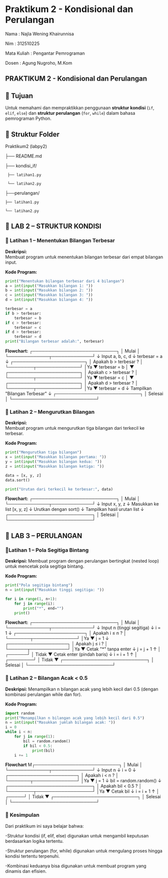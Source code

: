 # Praktikum 2 - Kondisional dan Perulangan
Nama        : Najla Wening Khairunnisa 

Nim         : 312510225

Mata Kuliah : Pengantar Pemrograman  

Dosen       : Agung Nugroho, M.Kom

## PRAKTIKUM 2 - Kondisional dan Perulangan

## 🎯 Tujuan
Untuk memahami dan mempraktikkan penggunaan **struktur kondisi** (`if`, `elif`, `else`) dan **struktur perulangan** (`for`, `while`) dalam bahasa pemrograman Python.  

## 📂 Struktur Folder

Praktikum2 (labpy2)


├── README.md

├── kondisi_if/

     ├── latihan1.py

     └── latihan2.py

├──perulangan/ 

    ├── latihan1.py
  
    └── latihan2.py

## 🧩 LAB 2 – STRUKTUR KONDISI

### 🔹 Latihan 1 – Menentukan Bilangan Terbesar
**Deskripsi:**  
Membuat program untuk menentukan bilangan terbesar dari empat bilangan input.

**Kode Program:**
```python
print("Menentukan bilangan terbesar dari 4 bilangan")
a = int(input("Masukkan bilangan 1: "))
b = int(input("Masukkan bilangan 2: "))
c = int(input("Masukkan bilangan 3: "))
d = int(input("Masukkan bilangan 4: "))

terbesar = a
if b > terbesar:
    terbesar = b
if c > terbesar:
    terbesar = c
if d > terbesar:
    terbesar = d
print("Bilangan terbesar adalah:", terbesar)

```
**Flowchart:**
┌───────────────────────────┐
│          Mulai            │
└─────────────┬─────────────┘
              ↓
      Input a, b, c, d
              ↓
     terbesar = a
              ↓
     ┌───────────────────────┐
     │ Apakah b > terbesar ? │
     └────────┬──────────────┘
              │Ya
              ▼
       terbesar = b
              │
              ▼
     ┌───────────────────────┐
     │ Apakah c > terbesar ? │
     └────────┬──────────────┘
              │Ya
              ▼
       terbesar = c
              │
              ▼
     ┌───────────────────────┐
     │ Apakah d > terbesar ? │
     └────────┬──────────────┘
              │Ya
              ▼
       terbesar = d
              ↓
 Tampilkan "Bilangan Terbesar"
              ↓
┌───────────────────────────┐
│          Selesai          │
└───────────────────────────┘

### 🔹 Latihan 2 – Mengurutkan Bilangan
**Deskripsi:**  
Membuat program untuk mengurutkan tiga bilangan dari terkecil ke terbesar.

**Kode Program:**
```python
print("Mengurutkan tiga bilangan")
x = int(input("Masukkan bilangan pertama: "))
y = int(input("Masukkan bilangan kedua: "))
z = int(input("Masukkan bilangan ketiga: "))

data = [x, y, z]
data.sort()

print("Urutan dari terkecil ke terbesar:", data)
```

**Flowchart:**
┌───────────────────────────┐
│          Mulai            │
└─────────────┬─────────────┘
              ↓
        Input x, y, z
              ↓
 Masukkan ke list [x, y, z]
              ↓
   Urutkan dengan sort()
              ↓
Tampilkan hasil urutan list
              ↓
┌───────────────────────────┐
│          Selesai          │
└───────────────────────────┘

## 🧩 LAB 3 – PERULANGAN
### 🔹Latihan 1 – Pola Segitiga Bintang
**Deskripsi:**
Membuat program dengan perulangan bertingkat (nested loop) untuk mencetak pola segitiga bintang.

**Kode Program:**
```python
print("Pola segitiga bintang")
n = int(input("Masukkan tinggi segitiga: "))

for i in range(1, n+1):
    for j in range(i):
        print("*", end="")
    print()
```

**Flowchart:**
┌───────────────────────────┐
│          Mulai            │
└─────────────┬─────────────┘
              ↓
    Input n (tinggi segitiga)
              ↓
          i = 1
              ↓
     ┌──────────────────────┐
     │ Apakah i ≤ n ?       │
     └───────┬──────────────┘
             │Ya
             ▼
           j = 1
             ↓
       ┌───────────────────┐
       │ Apakah j ≤ i ?    │
       └──────┬────────────┘
              │Ya
              ▼
         Cetak "*" tanpa enter
              ↓
            j = j + 1
              ↑
              │
       ┌──────┘
       │ Tidak
       ▼
     Cetak enter (pindah baris)
              ↓
           i = i + 1
              ↑
              │
     ┌────────┘
     │ Tidak
     ▼
┌───────────────────────────┐
│          Selesai          │
└───────────────────────────┘


### 🔹 Latihan 2 – Bilangan Acak < 0.5
**Deskripsi:**
Menampilkan n bilangan acak yang lebih kecil dari 0.5
(dengan kombinasi perulangan while dan for).

**Kode Program:**
```python
import random
print("Menampilkan n bilangan acak yang lebih kecil dari 0.5")
n = int(input("Masukkan jumlah bilangan acak: "))
i = 0
while i < n:
    for j in range(1):
        bil = random.random()
        if bil < 0.5:
            print(bil)
    i += 1
```

**Flowchart**
M┌───────────────────────────┐
│          Mulai            │
└─────────────┬─────────────┘
              ↓
          Input n
              ↓
           i = 0
              ↓
     ┌──────────────────────┐
     │ Apakah i < n ?       │
     └───────┬──────────────┘
             │Ya
             ▼
           j = 1
             ↓
      bil = random.random()
             ↓
  ┌───────────────────────────┐
  │ Apakah bil < 0.5 ?        │
  └────────┬──────────────────┘
           │Ya
           ▼
        Cetak bil
           ↓
         i = i + 1
           ↑
           │
     ┌─────┘
     │ Tidak
     ▼
┌───────────────────────────┐
│          Selesai          │
└───────────────────────────┘

### 📘 Kesimpulan
Dari praktikum ini saya belajar bahwa:

-Struktur kondisi (if, elif, else) digunakan untuk mengambil keputusan berdasarkan logika tertentu.

-Struktur perulangan (for, while) digunakan untuk mengulang proses hingga kondisi tertentu terpenuhi.

-Kombinasi keduanya bisa digunakan untuk membuat program yang dinamis dan efisien.